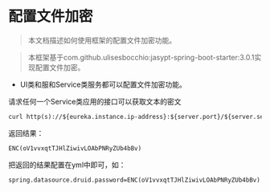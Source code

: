 # 配置文件加密

> 本文档描述如何使用框架的配置文件加密功能。

> 本框架基于com.github.ulisesbocchio:jasypt-spring-boot-starter:3.0.1实现配置文件加密。

* UI类和服和Service类服务都可以配置文件加密功能。

请求任何一个Service类应用的接口可以获取文本的密文
```html
curl http(s)://${eureka.instance.ip-address}:${server.port}/${server.servlet.context-path}/enc?value=123456
```
返回结果：
```html
ENC(oV1vvxqtTJHlZiwivLOAbPNRyZUb4bBv)
```
把返回的结果配置在yml中即可，如：
```properties
spring.datasource.druid.password=ENC(oV1vvxqtTJHlZiwivLOAbPNRyZUb4bBv)
```
